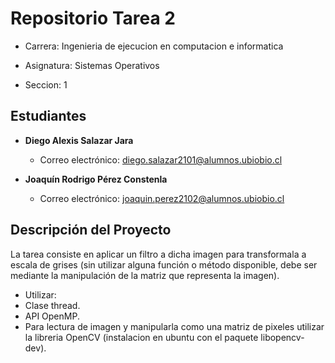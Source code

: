# Repositorio Tarea 2 


- Carrera: Ingenieria de ejecucion en computacion e informatica
- Asignatura: Sistemas Operativos

- Seccion: 1

## Estudiantes
- **Diego Alexis Salazar Jara**
  - Correo electrónico: diego.salazar2101@alumnos.ubiobio.cl

- **Joaquín Rodrigo Pérez Constenla**
  - Correo electrónico: joaquin.perez2102@alumnos.ubiobio.cl

## Descripción del Proyecto

La tarea consiste en aplicar un filtro a dicha imagen para transformala a escala
de grises (sin utilizar alguna función o método disponible, debe ser mediante la
manipulación de la matriz que representa la imagen).

- Utilizar:
- Clase thread.
- API OpenMP.
- Para lectura de imagen y manipularla como una matriz de pixeles utilizar la libreria OpenCV (instalacion en ubuntu con el paquete libopencv-dev).

